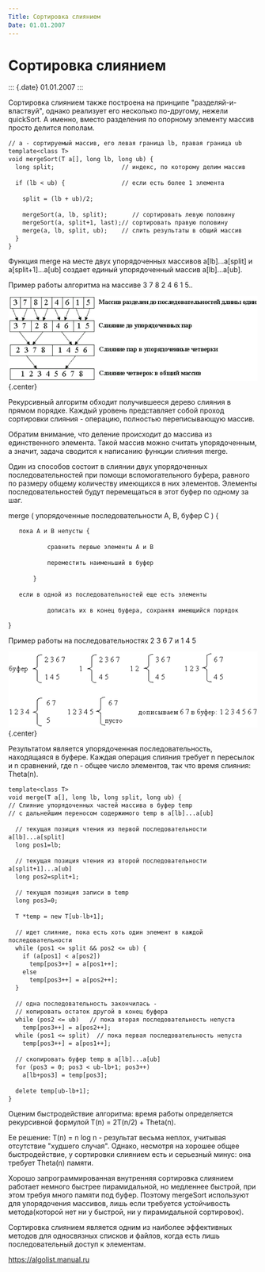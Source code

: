 ```yaml
---
Title: Сортировка слиянием
Date: 01.01.2007
---
```



Сортировка слиянием
===================

::: {.date}
01.01.2007
:::

Сортировка слиянием также построена на принципе \"разделяй-и-властвуй\",
однако реализует его несколько по-другому, нежели quickSort. А именно,
вместо разделения по опорному элементу массив просто делится пополам.

    // a - сортируемый массив, его левая граница lb, правая граница ub
    template<class T>
    void mergeSort(T a[], long lb, long ub) { 
      long split;                   // индекс, по которому делим массив
     
      if (lb < ub) {                // если есть более 1 элемента
     
        split = (lb + ub)/2;
     
        mergeSort(a, lb, split);       // сортировать левую половину 
        mergeSort(a, split+1, last);// сортировать правую половину 
        merge(a, lb, split, ub);    // слить результаты в общий массив
      }
    }

Функция merge на месте двух упорядоченных массивов a\[lb\]...a\[split\]
и a\[split+1\]...a\[ub\] создает единый упорядоченный массив
a\[lb\]...a\[ub\].

Пример работы алгоритма на массиве 3 7 8 2 4 6 1 5..

![clip0145](clip0145.gif){.center}

Рекурсивный алгоритм обходит получившееся дерево слияния в прямом
порядке. Каждый уровень представляет собой проход сортировки слияния -
операцию, полностью переписывающую массив.

Обратим внимание, что деление происходит до массива из единственного
элемента. Такой массив можно считать упорядоченным, а значит, задача
сводится к написанию функции слияния merge.

Один из способов состоит в слиянии двух упорядоченных
последовательностей при помощи вспомогательного буфера, равного по
размеру общему количеству имеющихся в них элементов. Элементы
последовательностей будут перемещаться в этот буфер по одному за шаг.

merge ( упорядоченные последовательности A, B, буфер C ) {

       пока A и B непусты {

               cравнить первые элементы A и B

               переместить наименьший в буфер

           }

       если в одной из последовательностей еще есть элементы

               дописать их в конец буфера, сохраняя имеющийся порядок

}

Пример работы на последовательностях 2 3 6 7 и 1 4 5

![clip0146](clip0146.gif){.center}

Результатом является упорядоченная последовательность, находящаяся в
буфере. Каждая операция слияния требует n пересылок и n сравнений,
где n - общее число элементов, так что время слияния: Theta(n).

    template<class T>
    void merge(T a[], long lb, long split, long ub) {
    // Слияние упорядоченных частей массива в буфер temp
    // с дальнейшим переносом содержимого temp в a[lb]...a[ub]
     
      // текущая позиция чтения из первой последовательности a[lb]...a[split]
      long pos1=lb;
     
      // текущая позиция чтения из второй последовательности a[split+1]...a[ub]
      long pos2=split+1;
     
      // текущая позиция записи в temp
      long pos3=0;  
     
      T *temp = new T[ub-lb+1];
     
      // идет слияние, пока есть хоть один элемент в каждой последовательности
      while (pos1 <= split && pos2 <= ub) {
        if (a[pos1] < a[pos2])
          temp[pos3++] = a[pos1++];
        else
          temp[pos3++] = a[pos2++];
      }
     
      // одна последовательность закончилась - 
      // копировать остаток другой в конец буфера 
      while (pos2 <= ub)   // пока вторая последовательность непуста 
        temp[pos3++] = a[pos2++];
      while (pos1 <= split)  // пока первая последовательность непуста
        temp[pos3++] = a[pos1++];
     
      // скопировать буфер temp в a[lb]...a[ub]
      for (pos3 = 0; pos3 < ub-lb+1; pos3++)
        a[lb+pos3] = temp[pos3];
     
      delete temp[ub-lb+1];
    }

Оценим быстродействие алгоритма: время работы определяется рекурсивной
формулой T(n) = 2T(n/2) + Theta(n).

Ее решение: T(n) = n log n - результат весьма неплох, учитывая
отсутствие \"худшего случая\". Однако, несмотря на хорошее общее
быстродействие, у сортировки слиянием есть и серьезный минус: она
требует Theta(n) памяти.

Хорошо запрограммированная внутренняя сортировка слиянием работает
немного быстрее пирамидальной, но медленнее быстрой, при этом требуя
много памяти под буфер. Поэтому mergeSort используют для упорядочения
массивов, лишь если требуется устойчивость метода(которой нет ни у
быстрой, ни у пирамидальной сортировок).

Сортировка слиянием является одним из наиболее эффективных методов для
односвязных списков и файлов, когда есть лишь последовательный доступ к
элементам.

<https://algolist.manual.ru>
